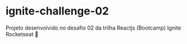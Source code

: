 # ignite-challenge-02
Projeto desenvolvido no desafio 02 da trilha Reactjs (Bootcamp) Ignite Rocketseat 💜
